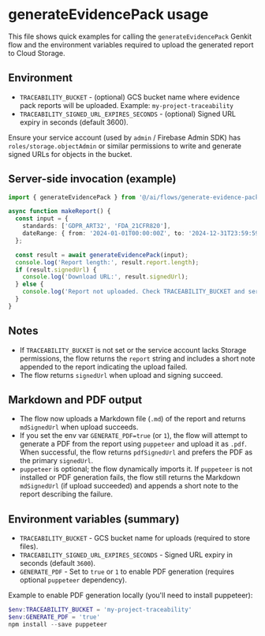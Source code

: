 # generateEvidencePack usage

This file shows quick examples for calling the `generateEvidencePack` Genkit flow and the environment variables required to upload the generated report to Cloud Storage.

## Environment

- `TRACEABILITY_BUCKET` - (optional) GCS bucket name where evidence pack reports will be uploaded. Example: `my-project-traceability`
- `TRACEABILITY_SIGNED_URL_EXPIRES_SECONDS` - (optional) Signed URL expiry in seconds (default 3600).

Ensure your service account (used by `admin` / Firebase Admin SDK) has `roles/storage.objectAdmin` or similar permissions to write and generate signed URLs for objects in the bucket.

## Server-side invocation (example)

```ts
import { generateEvidencePack } from '@/ai/flows/generate-evidence-pack';

async function makeReport() {
  const input = {
    standards: ['GDPR_ART32', 'FDA_21CFR820'],
    dateRange: { from: '2024-01-01T00:00:00Z', to: '2024-12-31T23:59:59Z' }
  };

  const result = await generateEvidencePack(input);
  console.log('Report length:', result.report.length);
  if (result.signedUrl) {
    console.log('Download URL:', result.signedUrl);
  } else {
    console.log('Report not uploaded. Check TRACEABILITY_BUCKET and service account permissions.');
  }
}
```

## Notes

- If `TRACEABILITY_BUCKET` is not set or the service account lacks Storage permissions, the flow returns the `report` string and includes a short note appended to the report indicating the upload failed.
- The flow returns `signedUrl` when upload and signing succeed.

## Markdown and PDF output

- The flow now uploads a Markdown file (`.md`) of the report and returns `mdSignedUrl` when upload succeeds.
- If you set the env var `GENERATE_PDF=true` (or `1`), the flow will attempt to generate a PDF from the report using `puppeteer` and upload it as `.pdf`. When successful, the flow returns `pdfSignedUrl` and prefers the PDF as the primary `signedUrl`.
- `puppeteer` is optional; the flow dynamically imports it. If `puppeteer` is not installed or PDF generation fails, the flow still returns the Markdown `mdSignedUrl` (if upload succeeded) and appends a short note to the report describing the failure.

## Environment variables (summary)

- `TRACEABILITY_BUCKET` - GCS bucket name for uploads (required to store files).
- `TRACEABILITY_SIGNED_URL_EXPIRES_SECONDS` - Signed URL expiry in seconds (default `3600`).
- `GENERATE_PDF` - Set to `true` or `1` to enable PDF generation (requires optional `puppeteer` dependency).

Example to enable PDF generation locally (you'll need to install puppeteer):

```powershell
$env:TRACEABILITY_BUCKET = 'my-project-traceability'
$env:GENERATE_PDF = 'true'
npm install --save puppeteer
```
